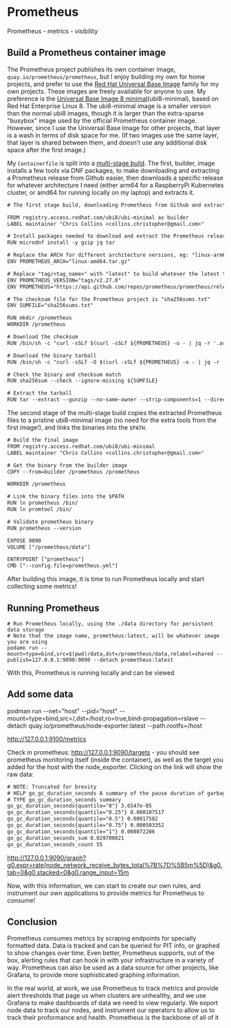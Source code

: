 # Prometheus

Prometheus - metrics - visibility

## Build a Prometheus container image

The Prometheus project publishes its own container image, `quay.io/prometheus/prometheus`, but I enjoy building my own for home projects, and prefer to use the [Red Hat Universal Base Image](https://www.redhat.com/en/blog/introducing-red-hat-universal-base-image) family for my own projects.
These images are freely available for anyone to use.
My preference is the [Universal Base Image 8 minimal](https://catalog.redhat.com/software/containers/ubi8/ubi-minimal/5c359a62bed8bd75a2c3fba8)(ubi8-minimal), based on Red Hat Enterprise Linux 8.
The ubi8-minimal image is a smaller version than the normal ubi8 images, though it is larger than the extra-sparse "busybox" image used by the official Prometheus container image.
However, since I use the Universal Base Image for other projects, that layer is a wash in terms of disk space for me.
(If two images use the same layer, that layer is shared between them, and doesn't use any additional disk space after the first image.)

My `Containerfile` is split into a [multi-stage build](https://docs.docker.com/develop/develop-images/multistage-build/).
The first, builder, image installs a few tools via DNF packages, to make downloading and extracting a Prometheus release from Github easier, then downloads a specific release for whatever architecture I need (either arm64 for a RaspberryPi Kubernetes cluster, or amd64 for running locally on my laptop) and extracts it.

```txt
# The first stage build, downloading Prometheus from Github and extracting it

FROM registry.access.redhat.com/ubi8/ubi-minimal as builder
LABEL maintainer "Chris Collins <collins.christopher@gmail.com>"

# Install packages needed to download and extract the Prometheus release
RUN microdnf install -y gzip jq tar

# Replace the ARCH for different architecture versions, eg: "linux-arm64.tar.tz"
ENV PROMETHEUS_ARCH="linux-amd64.tar.gz"

# Replace "tag/<tag_name>" with "latest" to build whatever the latest tag is at the time
ENV PROMETHEUS_VERSION="tags/v2.27.0"
ENV PROMETHEUS="https://api.github.com/repos/prometheus/prometheus/releases/${PROMETHEUS_VERSION}"

# The checksum file for the Prometheus project is "sha256sums.txt"
ENV SUMFILE="sha256sums.txt"

RUN mkdir /prometheus
WORKDIR /prometheus

# Download the checksum
RUN /bin/sh -c "curl -sSLf $(curl -sSLf ${PROMETHEUS} -o - | jq -r '.assets[] | select(.name|test(env.SUMFILE)) | .browser_download_url') -o ${SUMFILE}"

# Download the binary tarball
RUN /bin/sh -c "curl -sSLf -O $(curl -sSLf ${PROMETHEUS} -o - | jq -r '.assets[] | select(.name|test(env.PROMETHEUS_ARCH)) |.browser_download_url')"

# Check the binary and checksum match
RUN sha256sum --check --ignore-missing ${SUMFILE}

# Extract the tarball
RUN tar --extract --gunzip --no-same-owner --strip-components=1 --directory /prometheus --file *.tar.gz
```

The second stage of the multi-stage build copies the extracted Prometheus files to a pristine ubi8-minimal image (no need for the extra tools from the first image!), and links the binaries into the `$PATH`.

```txt
# Build the final image
FROM registry.access.redhat.com/ubi8/ubi-minimal
LABEL maintainer "Chris Collins <collins.christopher@gmail.com>"

# Get the binary from the builder image
COPY --from=builder /prometheus /prometheus

WORKDIR /prometheus

# Link the binary files into the $PATH
RUN ln prometheus /bin/
RUN ln promtool /bin/

# Validate prometheus binary
RUN prometheus --version

EXPOSE 9090
VOLUME ["/prometheus/data"]

ENTRYPOINT ["prometheus"]
CMD ["--config.file=prometheus.yml"]
```

After building this image, it is time to run Prometheus locally and start collecting some metrics!

## Running Prometheus

```shell
# Run Prometheus locally, using the ./data directory for persistent data storage
# Note that the image name, prometheus:latest, will be whatever image you are using
podamn run --mount=type=bind,src=$(pwd)/data,dst=/prometheus/data,relabel=shared --publish=127.0.0.1:9090:9090 --detach prometheus:latest
```

With this, Prometheus is running locally and can be viewed


## Add some data

podman run --net="host" --pid="host" --mount=type=bind,src=/,dst=/host,ro=true,bind-propagation=rslave --detach quay.io/prometheus/node-exporter:latest --path.rootfs=/host


http://127.0.0.1:9100/metrics



Check in prometheus: http://127.0.0.1:9090/targets - you should see prometheus monitoring itself (inside the container), as well as the target you added for the host with the node_exporter. Clicking on the link will show the raw data:

```txt
# NOTE: Truncated for brevity
# HELP go_gc_duration_seconds A summary of the pause duration of garbage collection cycles.
# TYPE go_gc_duration_seconds summary
go_gc_duration_seconds{quantile="0"} 3.6547e-05
go_gc_duration_seconds{quantile="0.25"} 0.000107517
go_gc_duration_seconds{quantile="0.5"} 0.00017582
go_gc_duration_seconds{quantile="0.75"} 0.000503352
go_gc_duration_seconds{quantile="1"} 0.008072206
go_gc_duration_seconds_sum 0.029700021
go_gc_duration_seconds_count 55
```



http://127.0.0.1:9090/graph?g0.expr=rate(node_network_receive_bytes_total%7B%7D%5B5m%5D)&g0.tab=0&g0.stacked=0&g0.range_input=15m


Now, with this information, we can start to create our own rules, and instrument our own applications to provide metrics for Prometheus to consume!

## Conclusion

Prometheus consumes metrics by scraping endpoints for specially formatted data. Data is tracked and can be queried for PIT info, or graphed to show changes over time.  Even better, Prometheus supports, out of the box, alerting rules that can hook in with your infrastructure in a variety of way. Prometheus can also be used as a data source for other projects, like Grafana, to provide more sophisticated graphing information.

In the real world, at work, we use Prometheus to track metrics and provide alert thresholds that page us when clusters are unhealthy, and we use Grafana to make dashboards of data we need to view regularly. We export node data to track our nodes, and instrument our operators to allow us to track their proformance and health. Prometheus is the backbone of all of it